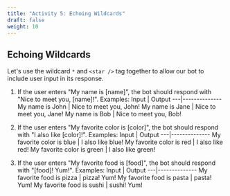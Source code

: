 ```yaml
---
title: "Activity 5: Echoing Wildcards"
draft: false
weight: 10
---
```


## Echoing Wildcards
Let's use the wildcard ```*``` and ```<star />``` tag together to allow our bot to include user input in its response. 

1. If the user enters "My name is [name]", the bot should respond with "Nice to meet you, [name]!".
Examples:
Input | Output
---|--------------
My name is John | Nice to meet you, John!
My name is Jane | Nice to meet you, Jane!
My name is Bob | Nice to meet you, Bob!

2. If the user enters "My favorite color is [color]", the bot should respond with "I also like [color]!".
Examples:
Input | Output
---|--------------
My favorite color is blue | I also like blue!
My favorite color is red | I also like red!
My favorite color is green | I also like green!

3. If the user enters "My favorite food is [food]", the bot should respond with "[food]! Yum!".
Examples:
Input | Output
---|--------------
My favorite food is pizza | pizza! Yum!
My favorite food is pasta | pasta! Yum!
My favorite food is sushi | sushi! Yum!